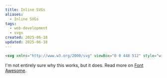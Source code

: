 ```yaml
---
title: Inline SVGs
aliases:
  - Inline SVGs
tags:
  - web-development
  - svgs
created: 2025-06-18
updated: 2025-06-18
---
```


```html
<svg xmlns="http://www.w3.org/2000/svg" viewBox="0 0 448 512" style="width: 1em; height: 1em; vertical-align: -0.125em;">
```

I'm not entirely sure why this works, but it does. Read more on [Font Awesome](https://docs.fontawesome.com/web/add-icons/svg-bare).